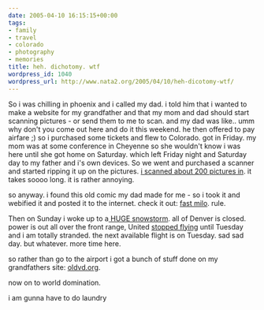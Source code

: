 ```yaml
---
date: 2005-04-10 16:15:15+00:00
tags:
- family
- travel
- colorado
- photography
- memories
title: heh. dichotomy. wtf
wordpress_id: 1040
wordpress_url: http://www.nata2.org/2005/04/10/heh-dicotomy-wtf/
---
```


So i was chilling in phoenix and i called my dad. i told him that i wanted to make a website for my grandfather and that my mom and dad should start scanning pictures - or send them to me to scan. and my dad was like.. umm why don't you come out here and do it this weekend. he then offered to pay airfare ;) so i purchased some tickets and flew to Colorado. got in Friday. my mom was at some conference in Cheyenne so she wouldn't know i was here until she got home on Saturday. which left Friday night and Saturday day to my father and i's own devices. So we went and purchased a scanner and started ripping it up on the pictures. <a href="https://web.archive.org/web/20030814003134/http://www.nata2.info//?path=pictures%2Ffamily">i scanned about 200 pictures in</a>. it takes soooo long. it is rather annoying. 

so anyway. i found this old comic my dad made for me - so i took it and webified it and posted it to the internet. check it out: <a href="http://www.fastmilo.com">fast milo</a>. rule. 

Then on Sunday i woke up to a<a href="https://web.archive.org/web/20030814003134/http://www.nata2.info//?path=pictures%2FIncoming&img=colorado_radar_041005.jpg"> HUGE snowstorm</a>. all of Denver is closed. power is out all over the front range, United <a href="http://www.ua2go.com/flifo/FlightSummary.do?date=&deparr+value%3D=&time=&Check=&orig=&dest=&fs_type=Number&fltNbr=1458">stopped flying</a> until Tuesday and i am totally stranded. the next available flight is on Tuesday. sad sad day.  but whatever. more time here. 

so rather than go to the airport i got a bunch of stuff done on my grandfathers site: <a href="http://oldvd.org">oldvd.org</a>.

now on to world domination. 

i am gunna have to do laundry